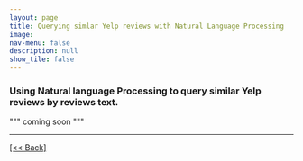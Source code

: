 ```yaml
---
layout: page
title: Querying simlar Yelp reviews with Natural Language Processing
image: 
nav-menu: false
description: null
show_tile: false
---
```


### Using Natural language Processing to query similar Yelp reviews by reviews text.

""" coming soon """




---
[[<< Back]](https://cvanchieri.github.io/DSPortfolio/a_machinelearning.html)

